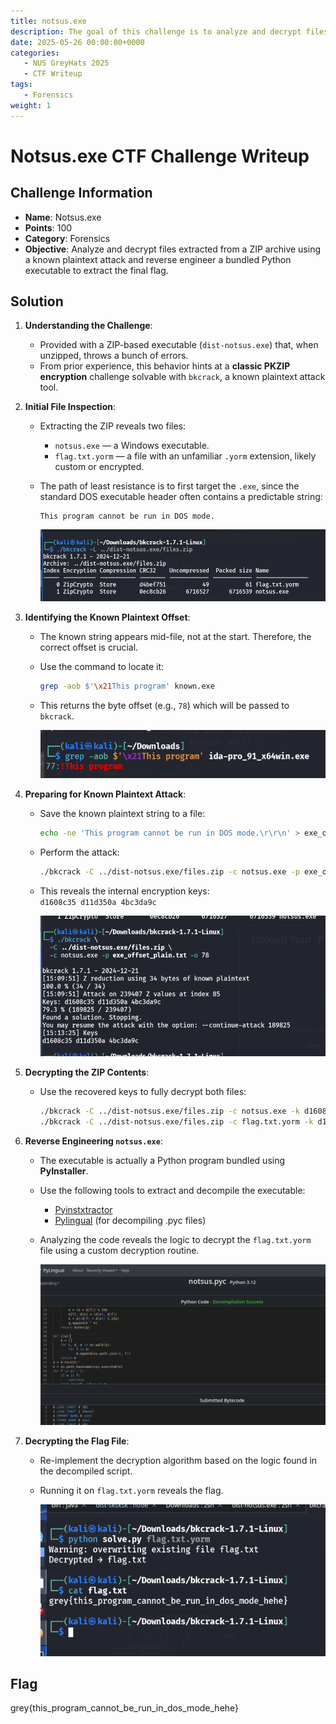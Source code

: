 ```yaml
---
title: notsus.exe
description: The goal of this challenge is to analyze and decrypt files extracted from a ZIP archive using a known plaintext attack and reverse engineer a bundled Python executable to extract the final flag.
date: 2025-05-26 00:00:00+0000
categories:
   - NUS GreyHats 2025
   - CTF Writeup
tags:
   - Forensics
weight: 1     
---
```

# Notsus.exe CTF Challenge Writeup

## Challenge Information
- **Name**: Notsus.exe  
- **Points**: 100  
- **Category**: Forensics  
- **Objective**: Analyze and decrypt files extracted from a ZIP archive using a known plaintext attack and reverse engineer a bundled Python executable to extract the final flag.

## Solution

1. **Understanding the Challenge**:
   - Provided with a ZIP-based executable (`dist-notsus.exe`) that, when unzipped, throws a bunch of errors.
   - From prior experience, this behavior hints at a **classic PKZIP encryption** challenge solvable with `bkcrack`, a known plaintext attack tool.

2. **Initial File Inspection**:
   - Extracting the ZIP reveals two files:
     - `notsus.exe` — a Windows executable.
     - `flag.txt.yorm` — a file with an unfamiliar `.yorm` extension, likely custom or encrypted.
   - The path of least resistance is to first target the `.exe`, since the standard DOS executable header often contains a predictable string:  
     ```
     This program cannot be run in DOS mode.
     ```


     ![Files in Zip](<files in zip.png>)

3. **Identifying the Known Plaintext Offset**:
   - The known string appears mid-file, not at the start. Therefore, the correct offset is crucial.
   - Use the command to locate it:
     ```bash
     grep -aob $'\x21This program' known.exe
     ```
   - This returns the byte offset (e.g., `78`) which will be passed to `bkcrack`.



      ![Finding Offset](<finding offset.png>)

4. **Preparing for Known Plaintext Attack**:
   - Save the known plaintext string to a file:
     ```bash
     echo -ne 'This program cannot be run in DOS mode.\r\r\n' > exe_offset_plain.txt
     ```
   - Perform the attack:
     ```bash
     ./bkcrack -C ../dist-notsus.exe/files.zip -c notsus.exe -p exe_offset_plain.txt -o 78
     ```
   - This reveals the internal encryption keys:  
     `d1608c35 d11d350a 4bc3da9c`


      ![Cracked](cracked.png)

5. **Decrypting the ZIP Contents**:
   - Use the recovered keys to fully decrypt both files:
     ```bash
     ./bkcrack -C ../dist-notsus.exe/files.zip -c notsus.exe -k d1608c35 d11d350a 4bc3da9c -d notsus.exe
     ./bkcrack -C ../dist-notsus.exe/files.zip -c flag.txt.yorm -k d1608c35 d11d350a 4bc3da9c -d flag.txt.yorm
     ```

6. **Reverse Engineering `notsus.exe`**:
   - The executable is actually a Python program bundled using **PyInstaller**.
   - Use the following tools to extract and decompile the executable:
     - [Pyinstxtractor](https://pyinstxtractor-web.netlify.app/)
     - [Pylingual](https://pylingual.io/) (for decompiling .pyc files)
   - Analyzing the code reveals the logic to decrypt the `flag.txt.yorm` file using a custom decryption routine.



      ![Decompiled](decompiled.png)

7. **Decrypting the Flag File**:
   - Re-implement the decryption algorithm based on the logic found in the decompiled script.
   - Running it on `flag.txt.yorm` reveals the flag.

      
      ![Flag](flag.png) 

## Flag
grey{this_program_cannot_be_run_in_dos_mode_hehe}
